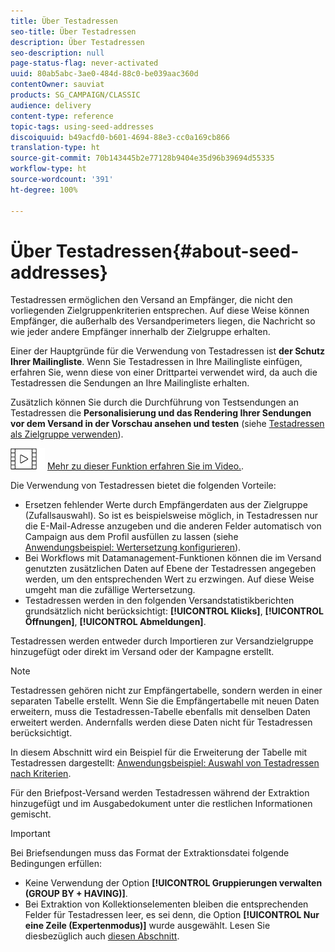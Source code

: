 ```yaml
---
title: Über Testadressen
seo-title: Über Testadressen
description: Über Testadressen
seo-description: null
page-status-flag: never-activated
uuid: 80ab5abc-3ae0-484d-88c0-be039aac360d
contentOwner: sauviat
products: SG_CAMPAIGN/CLASSIC
audience: delivery
content-type: reference
topic-tags: using-seed-addresses
discoiquuid: b49acfd0-b601-4694-88e3-cc0a169cb866
translation-type: ht
source-git-commit: 70b143445b2e77128b9404e35d96b39694d55335
workflow-type: ht
source-wordcount: '391'
ht-degree: 100%

---
```



# Über Testadressen{#about-seed-addresses}

Testadressen ermöglichen den Versand an Empfänger, die nicht den vorliegenden Zielgruppenkriterien entsprechen. Auf diese Weise können Empfänger, die außerhalb des Versandperimeters liegen, die Nachricht so wie jeder andere Empfänger innerhalb der Zielgruppe erhalten.

Einer der Hauptgründe für die Verwendung von Testadressen ist **der Schutz Ihrer Mailingliste**. Wenn Sie Testadressen in Ihre Mailingliste einfügen, erfahren Sie, wenn diese von einer Drittpartei verwendet wird, da auch die Testadressen die Sendungen an Ihre Mailingliste erhalten.

Zusätzlich können Sie durch die Durchführung von Testsendungen an Testadressen die **Personalisierung und das Rendering Ihrer Sendungen vor dem Versand in der Vorschau ansehen und testen** (siehe [Testadressen als Zielgruppe verwenden](../../delivery/using/steps-defining-the-target-population.md#using-seed-addresses-as-proof)).

![](assets/do-not-localize/how-to-video.png) [Mehr zu dieser Funktion erfahren Sie im Video.](../../delivery/using/steps-defining-the-target-population.md#seeds-and-proofs-video).

Die Verwendung von Testadressen bietet die folgenden Vorteile:

* Ersetzen fehlender Werte durch Empfängerdaten aus der Zielgruppe (Zufallsauswahl). So ist es beispielsweise möglich, in Testadressen nur die E-Mail-Adresse anzugeben und die anderen Felder automatisch von Campaign aus dem Profil ausfüllen zu lassen (siehe [Anwendungsbeispiel: Wertersetzung konfigurieren](../../delivery/using/use-case--configuring-the-field-substitution.md)).
* Bei Workflows mit Datamanagement-Funktionen können die im Versand genutzten zusätzlichen Daten auf Ebene der Testadressen angegeben werden, um den entsprechenden Wert zu erzwingen. Auf diese Weise umgeht man die zufällige Wertersetzung.
* Testadressen werden in den folgenden Versandstatistikberichten grundsätzlich nicht berücksichtigt: **[!UICONTROL Klicks]**, **[!UICONTROL Öffnungen]**, **[!UICONTROL Abmeldungen]**.

Testadressen werden entweder durch Importieren zur Versandzielgruppe hinzugefügt oder direkt im Versand oder der Kampagne erstellt.

>[!NOTE]
>
>Testadressen gehören nicht zur Empfängertabelle, sondern werden in einer separaten Tabelle erstellt. Wenn Sie die Empfängertabelle mit neuen Daten erweitern, muss die Testadressen-Tabelle ebenfalls mit denselben Daten erweitert werden. Andernfalls werden diese Daten nicht für Testadressen berücksichtigt.
>
>In diesem Abschnitt wird ein Beispiel für die Erweiterung der Tabelle mit Testadressen dargestellt: [Anwendungsbeispiel: Auswahl von Testadressen nach Kriterien](../../delivery/using/use-case--selecting-seed-addresses-on-criteria.md).

Für den Briefpost-Versand werden Testadressen während der Extraktion hinzugefügt und im Ausgabedokument unter die restlichen Informationen gemischt.

>[!IMPORTANT]
>
>Bei Briefsendungen muss das Format der Extraktionsdatei folgende Bedingungen erfüllen:
>
>* Keine Verwendung der Option **[!UICONTROL Gruppierungen verwalten (GROUP BY + HAVING)]**.
>* Bei Extraktion von Kollektionselementen bleiben die entsprechenden Felder für Testadressen leer, es sei denn, die Option **[!UICONTROL Nur eine Zeile (Expertenmodus)]** wurde ausgewählt. Lesen Sie diesbezüglich auch [diesen Abschnitt](../../platform/using/exporting-data.md#step-7---data-formatting).

>


